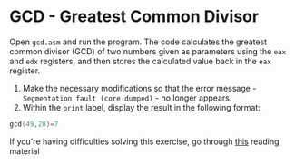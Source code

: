 # GCD - Greatest Common Divisor

Open `gcd.asm` and run the program.
The code calculates the greatest common divisor (GCD) of two numbers given as parameters using the `eax` and `edx` registers, and then stores the calculated value back in the `eax` register.

1. Make the necessary modifications so that the error message - `Segmentation fault (core dumped)` - no longer appears.
1. Within the `print` label, display the result in the following format:

```c
gcd(49,28)=7
```

If you're having difficulties solving this exercise, go through [this](../../../reading/README.md) reading material
